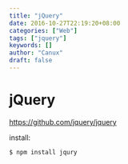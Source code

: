 ```yaml
---
title: "jQuery"
date: 2016-10-27T22:19:20+08:00
categories: ["Web"]
tags: ["jquery"]
keywords: []
author: "Canux"
draft: false
---
```


# jQuery

<https://github.com/jquery/jquery>

install:

    $ npm install jqury



